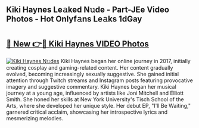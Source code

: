 ## Kiki Haynes Le𝚊ked N𝚞de - Part-JEe Video Photos - Hot Onlyf𝚊ns Le𝚊ks 1dGay

# <h2><a href="http://ab15225.deff.icu/?id=Kiki+Haynes">🔗 New 👉🔴 Kiki Haynes VIDEO Photos</a></h2>

[![Kiki Haynes N𝚞des](https://i.imgur.com/rIISA9y.gif)](http://ab15225.deff.icu/?id=Kiki+Haynes)
Kiki Haynes began her online journey in 2017, initially creating cosplay and gaming-related content. Her content gradually evolved, becoming increasingly sexually suggestive. She gained initial attention through Twitch streams and Instagram posts featuring provocative imagery and suggestive commentary. Kiki Haynes began her musical journey at a young age, influenced by artists like Joni Mitchell and Elliott Smith. She honed her skills at New York University's Tisch School of the Arts, where she developed her unique style. Her debut EP, "I'll Be Waiting," garnered critical acclaim, showcasing her introspective lyrics and mesmerizing melodies.
